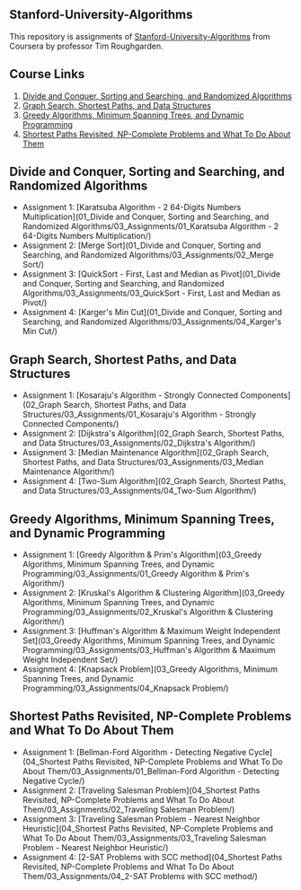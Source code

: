 Stanford-University-Algorithms
---
This repository is assignments of [Stanford-University-Algorithms](https://www.coursera.org/specializations/algorithms) from Coursera by professor Tim Roughgarden.

Course Links
---

1. [Divide and Conquer, Sorting and Searching, and Randomized Algorithms](https://www.coursera.org/learn/algorithms-divide-conquer/home/info)
2. [Graph Search, Shortest Paths, and Data Structures](https://www.coursera.org/learn/algorithms-graphs-data-structures/home/info)
3. [Greedy Algorithms, Minimum Spanning Trees, and Dynamic Programming](https://www.coursera.org/learn/algorithms-greedy/home/info)
4. [Shortest Paths Revisited, NP-Complete Problems and What To Do About Them](https://www.coursera.org/learn/algorithms-npcomplete/home/info)
 
Divide and Conquer, Sorting and Searching, and Randomized Algorithms
---
- Assignment 1: [Karatsuba Algorithm - 2 64-Digits Numbers Multiplication](01_Divide and Conquer, Sorting and Searching, and Randomized Algorithms/03_Assignments/01_Karatsuba Algorithm - 2 64-Digits Numbers Multiplication/)
- Assignment 2: [Merge Sort](01_Divide and Conquer, Sorting and Searching, and Randomized Algorithms/03_Assignments/02_Merge Sort/)
- Assignment 3: [QuickSort - First, Last and Median as Pivot](01_Divide and Conquer, Sorting and Searching, and Randomized Algorithms/03_Assignments/03_QuickSort - First, Last and Median as Pivot/)
- Assignment 4: [Karger's Min Cut](01_Divide and Conquer, Sorting and Searching, and Randomized Algorithms/03_Assignments/04_Karger's Min Cut/)

Graph Search, Shortest Paths, and Data Structures
---
- Assignment 1: [Kosaraju's Algorithm - Strongly Connected Components](02_Graph Search, Shortest Paths, and Data Structures/03_Assignments/01_Kosaraju's Algorithm - Strongly Connected Components/)
- Assignment 2: [Dijkstra's Algorithm](02_Graph Search, Shortest Paths, and Data Structures/03_Assignments/02_Dijkstra's Algorithm/)
- Assignment 3: [Median Maintenance Algorithm](02_Graph Search, Shortest Paths, and Data Structures/03_Assignments/03_Median Maintenance Algorithm/)
- Assignment 4: [Two-Sum Algorithm](02_Graph Search, Shortest Paths, and Data Structures/03_Assignments/04_Two-Sum Algorithm/)

Greedy Algorithms, Minimum Spanning Trees, and Dynamic Programming
---
- Assignment 1: [Greedy Algorithm & Prim's Algorithm](03_Greedy Algorithms, Minimum Spanning Trees, and Dynamic Programming/03_Assignments/01_Greedy Algorithm & Prim's Algorithm/)
- Assignment 2: [Kruskal's Algorithm & Clustering Algorithm](03_Greedy Algorithms, Minimum Spanning Trees, and Dynamic Programming/03_Assignments/02_Kruskal's Algorithm & Clustering Algorithm/)
- Assignment 3: [Huffman's Algorithm & Maximum Weight Independent Set](03_Greedy Algorithms, Minimum Spanning Trees, and Dynamic Programming/03_Assignments/03_Huffman's Algorithm & Maximum Weight Independent Set/)
- Assignment 4: [Knapsack Problem](03_Greedy Algorithms, Minimum Spanning Trees, and Dynamic Programming/03_Assignments/04_Knapsack Problem/)

Shortest Paths Revisited, NP-Complete Problems and What To Do About Them
---
- Assignment 1: [Bellman-Ford Algorithm - Detecting Negative Cycle](04_Shortest Paths Revisited, NP-Complete Problems and What To Do About Them/03_Assignments/01_Bellman-Ford Algorithm - Detecting Negative Cycle/)
- Assignment 2: [Traveling Salesman Problem](04_Shortest Paths Revisited, NP-Complete Problems and What To Do About Them/03_Assignments/02_Traveling Salesman Problem/)
- Assignment 3: [Traveling Salesman Problem - Nearest Neighbor Heuristic](04_Shortest Paths Revisited, NP-Complete Problems and What To Do About Them/03_Assignments/03_Traveling Salesman Problem - Nearest Neighbor Heuristic/)
- Assignment 4: [2-SAT Problems with SCC method](04_Shortest Paths Revisited, NP-Complete Problems and What To Do About Them/03_Assignments/04_2-SAT Problems with SCC method/)